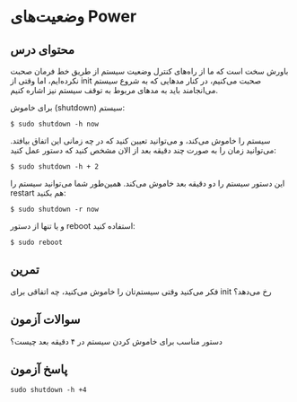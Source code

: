 # وضعیت‌های Power

## محتوای درس

باورش سخت است که ما از راه‌های کنترل وضعیت سیستم از طریق خط فرمان صحبت نکرده‌ایم‌،
اما وقتی از init صحبت می‌کنیم‌، در کنار مد‌هایی که به شروع سیستم می‌انجامند باید به
مد‌های مربوط به توقف سیستم نیز اشاره کنیم.

برای خاموش (shutdown) سیستم‌:

```
$ sudo shutdown -h now
```

سیستم را خاموش می‌کند، و می‌توانید تعیین کنید که در چه زمانی این اتفاق بیافتد.
می‌توانید زمان را به صورت چند دقیقه بعد از الان مشخص کنید که دستور عمل کنید:

```
$ sudo shutdown -h + 2
```

این دستور سیستم را دو دقیقه بعد خاموش می‌کند. همین‌طور شما می‌توانید سیستم را
restart هم بکنید:

```
$ sudo shutdown -r now
```    

و یا تنها از دستور reboot استفاده کنید:

```
$ sudo reboot
```

## تمرین

فکر می‌کنید وقتی سیستم‌تان را خاموش می‌کنید‌، چه اتفاقی برای init رخ می‌دهد؟

## سوالات آزمون

دستور مناسب برای خاموش کردن سیستم در ۴ دقیقه بعد چیست؟

## پاسخ آزمون

```
sudo shutdown -h +4
```
